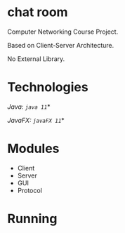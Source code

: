 # chat room
Computer Networking Course Project.

Based on Client-Server Architecture.

No External Library.

# Technologies

*Java: `java 11`**

*JavaFX: `javaFX 11`**

# Modules

* Client
* Server
* GUI
* Protocol

# Running



